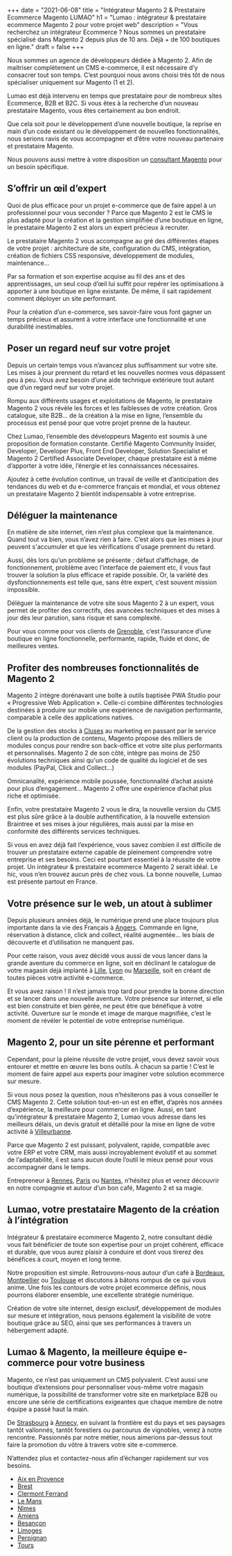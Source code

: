 +++
date = "2021-06-08"
title = "Intégrateur Magento 2 & Prestataire Ecommerce Magento LUMAO"
h1 = "Lumao : intégrateur & prestataire ecommerce Magento 2 pour votre projet web"
description = "Vous recherchez un intégrateur Ecommerce ? Nous sommes un prestataire spécialisé dans Magento 2 depuis plus de 10 ans. Déjà + de 100 boutiques en ligne."
draft = false
+++

Nous sommes un agence de développeurs dédiée à Magento 2. Afin de maitriser complétement un CMS e-commerce, il est nécessaire d’y consacrer tout son temps. C’est pourquoi nous avons choisi très tôt de nous spécialiser uniquement sur Magento (1 et 2). 

Lumao est déjà intervenu en temps que prestataire pour de nombreux sites Ecommerce, B2B et B2C. Si vous êtes à la recherche d’un nouveau prestataire Magento, vous êtes certainement au bon endroit.

Que cela soit pour le développement d’une nouvelle boutique, la reprise en main d’un code existant ou le développement de nouvelles fonctionnalités, nous serions ravis de vous accompagner et d’être votre nouveau partenaire et prestataire Magento.

Nous pouvons aussi mettre à votre disposition un <a href="/ecommerce/cms/magento/consultant/">consultant Magento</a> pour un besoin spécifique.

## S’offrir un œil d’expert

Quoi de plus efficace pour un projet e-commerce que de faire appel à un professionnel pour vous seconder ? Parce que Magento 2 est le CMS le plus adapté pour la création et la gestion simplifiée d’une boutique en ligne, le prestataire Magento 2 est alors un expert précieux à recruter.

Le prestataire Magento 2 vous accompagne au gré des différentes étapes de votre projet : architecture de site, configuration du CMS, intégration, création de fichiers CSS responsive, développement de modules, maintenance…

Par sa formation et son expertise acquise au fil des ans et des apprentissages, un seul coup d’œil lui suffit pour repérer les optimisations à apporter à une boutique en ligne existante. De même, il sait rapidement comment déployer un site performant.

Pour la création d’un e-commerce, ses savoir-faire vous font gagner un temps précieux et assurent à votre interface une fonctionnalité et une durabilité inestimables.

## Poser un regard neuf sur votre projet

Depuis un certain temps vous n’avancez plus suffisamment sur votre site. Les mises à jour prennent du retard et les nouvelles normes vous dépassent peu à peu. Vous avez besoin d’une aide technique extérieure tout autant que d’un regard neuf sur votre projet.

Rompu aux différents usages et exploitations de Magento, le prestataire Magento 2 vous révèle les forces et les faiblesses de votre création. Gros catalogue, site B2B... de la création à la mise en ligne, l’ensemble du processus est pensé pour que votre projet prenne de la hauteur.

Chez Lumao, l’ensemble des développeurs Magento est soumis à une proposition de formation constante. Certifié Magento Community Insider, Developer, Developer Plus, Front End Developer, Solution Specialist et Magento 2 Certified Associate Developer, chaque prestataire est à même d’apporter à votre idée, l’énergie et les connaissances nécessaires.

Ajoutez à cette évolution continue, un travail de veille et d’anticipation des tendances du web et du e-commerce français et mondial, et vous obtenez un prestataire Magento 2 bientôt indispensable à votre entreprise.

## Déléguer la maintenance

En matière de site internet, rien n’est plus complexe que la maintenance. Quand tout va bien, vous n’avez rien à faire. C’est alors que les mises à jour peuvent s'accumuler et que les vérifications d'usage prennent du retard.

Aussi, dès lors qu’un problème se présente ; défaut d’affichage, de fonctionnement, problème avec l’interface de paiement etc, il vous faut trouver la solution la plus efficace et rapide possible. Or, la variété des dysfonctionnements est telle que, sans être expert, c’est souvent mission impossible.

Déléguer la maintenance de votre site sous Magento 2 à un expert, vous permet de profiter des correctifs, des avancées techniques et des mises à jour dès leur parution, sans risque et sans complexité.

Pour vous comme pour vos clients de [Grenoble](/ecommerce/cms/magento/prestataire/grenoble/), c’est l’assurance d’une boutique en ligne fonctionnelle, performante, rapide, fluide et donc, de meilleures ventes.

## Profiter des nombreuses fonctionnalités de Magento 2

Magento 2 intègre dorénavant une boîte à outils baptisée PWA Studio pour « Progressive Web Application ». Celle-ci combine différentes technologies destinées à produire sur mobile une expérience de navigation performante, comparable à celle des applications natives.

De la gestion des stocks à [Cluses](/ecommerce/cms/magento/prestataire/cluses/) au marketing en passant par le service client ou la production de contenu, Magento propose des milliers de modules conçus pour rendre son back-office et votre site plus performants et personnalisés. Magento 2 de son côté, intègre pas moins de 250 évolutions techniques ainsi qu'un code de qualité du logiciel et de ses modules (PayPal, Click and Collect…)

Omnicanalité, expérience mobile poussée, fonctionnalité d’achat assisté pour plus d’engagement… Magento 2 offre une expérience d’achat plus riche et optimisée.

Enfin, votre prestataire Magento 2 vous le dira, la nouvelle version du CMS est plus sûre grâce à la double authentification, à la nouvelle extension Braintree et ses mises à jour régulières, mais aussi par la mise en conformité des différents services techniques.

Si vous en avez déjà fait l’expérience, vous savez combien il est difficile de trouver un prestataire externe capable de pleinement comprendre votre entreprise et ses besoins. Ceci est pourtant essentiel à la réussite de votre projet. Un intégrateur & prestataire ecommerce Magento 2 serait idéal. Le hic, vous n’en trouvez aucun près de chez vous. La bonne nouvelle, Lumao est présente partout en France.

## Votre présence sur le web, un atout à sublimer

Depuis plusieurs années déjà, le numérique prend une place toujours plus importante dans la vie des Français à [Angers](/ecommerce/cms/magento/prestataire/angers/). Commande en ligne, réservation à distance, click and collect, réalité augmentée… les biais de découverte et d’utilisation ne manquent pas.

Pour cette raison, vous avez décidé vous aussi de vous lancer dans la grande aventure du commerce en ligne, soit en déclinant le catalogue de votre magasin déjà implanté à [Lille](/ecommerce/cms/magento/prestataire/lille/), [Lyon](/ecommerce/cms/magento/prestataire/lyon/) ou [Marseille](/ecommerce/cms/magento/prestataire/marseille/), soit en créant de toutes pièces votre activité e-commerce.

Et vous avez raison ! Il n’est jamais trop tard pour prendre la bonne direction et se lancer dans une nouvelle aventure. Votre présence sur internet, si elle est bien construite et bien gérée, ne peut être que bénéfique à votre activité. Ouverture sur le monde et image de marque magnifiée, c’est le moment de révéler le potentiel de votre entreprise numérique.

## Magento 2, pour un site pérenne et performant

Cependant, pour la pleine réussite de votre projet, vous devez savoir vous entourer et mettre en œuvre les bons outils. À chacun sa partie ! C’est le moment de faire appel aux experts pour imaginer votre solution ecommerce sur mesure.

Si vous nous posez la question, nous n’hésiterons pas à vous conseiller le CMS Magento 2. Cette solution tout-en-un est en effet, d’après nos années d’expérience, la meilleure pour commercer en ligne. Aussi, en tant qu’intégrateur & prestataire Magento 2, Lumao vous adresse dans les meilleurs délais, un devis gratuit et détaillé pour la mise en ligne de votre activité à [Villeurbanne](/ecommerce/cms/magento/prestataire/villeurbanne/).

Parce que Magento 2 est puissant, polyvalent, rapide, compatible avec votre ERP et votre CRM, mais aussi incroyablement évolutif et au sommet de l’adaptabilité, il est sans aucun doute l’outil le mieux pensé pour vous accompagner dans le temps.

Entrepreneur à [Rennes](/ecommerce/cms/magento/prestataire/rennes/), [Paris](/ecommerce/cms/magento/prestataire/paris/) ou [Nantes](/ecommerce/cms/magento/prestataire/nantes/), n’hésitez plus et venez découvrir en notre compagnie et autour d’un bon café, Magento 2 et sa magie.

## Lumao, votre prestataire Magento de la création à l’intégration

Intégrateur & prestataire ecommerce Magento 2, notre consultant dédié vous fait bénéficier de toute son expertise pour un projet cohérent, efficace et durable, que vous aurez plaisir à conduire et dont vous tirerez des bénéfices à court, moyen et long terme.

Notre proposition est simple. Retrouvons-nous autour d’un café à [Bordeaux](/ecommerce/cms/magento/prestataire/bordeaux/), [Montpellier](/ecommerce/cms/magento/prestataire/montpellier/) ou [Toulouse](/ecommerce/cms/magento/prestataire/toulouse/) et discutons à bâtons rompus de ce qui vous anime. Une fois les contours de votre projet ecommerce définis, nous pourrons élaborer ensemble, une excellente stratégie numérique.

Création de votre site internet, design exclusif, développement de modules sur mesure et intégration, nous pensons également la visibilité de votre boutique grâce au SEO, ainsi que ses performances à travers un hébergement adapté.

## Lumao & Magento, la meilleure équipe e-commerce pour votre business

Magento, ce n’est pas uniquement un CMS polyvalent. C’est aussi une boutique d’extensions pour personnaliser vous-même votre magasin numérique, la possibilité de transformer votre site en marketplace B2B ou encore une série de certifications exigeantes que chaque membre de notre équipe a passé haut la main.

De [Strasbourg](/ecommerce/cms/magento/prestataire/strasbourg/) à [Annecy](/ecommerce/cms/magento/prestataire/annecy/), en suivant la frontière est du pays et ses paysages tantôt vallonnés, tantôt forestiers ou parcourus de vignobles, venez à notre rencontre. Passionnés par notre métier, nous aimerions par-dessus tout faire la promotion du vôtre à travers votre site e-commerce.

N’attendez plus et contactez-nous afin d’échanger rapidement sur vos besoins.

- [Aix en Provence](/ecommerce/cms/magento/prestataire/aix-en-provence/)
- [Brest](/ecommerce/cms/magento/prestataire/brest/)
- [Clermont Ferrand](/ecommerce/cms/magento/prestataire/clermont-ferrand/)
- [Le Mans](/ecommerce/cms/magento/prestataire/le-mans/)
- [Nîmes](/ecommerce/cms/magento/prestataire/nimes/)
- [Amiens](/ecommerce/cms/magento/prestataire/amiens/)
- [Besançon](/ecommerce/cms/magento/prestataire/besancon/)
- [Limoges](/ecommerce/cms/magento/prestataire/limoges/)
- [Perpignan](/ecommerce/cms/magento/prestataire/perpignan/)
- [Tours](/ecommerce/cms/magento/prestataire/tours/)